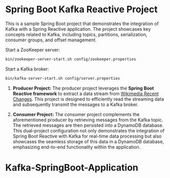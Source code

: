 # Spring Boot Kafka Reactive Project

This is a sample Spring Boot project that demonstrates the integration of Kafka with a Spring Reactive application. The project showcases key concepts related to Kafka, including topics, partitions, serialization, consumer groups, and offset management.

Start a ZooKeeper server:
```bash
bin/zookeeper-server-start.sh config/zookeeper.properties
```

Start a Kafka broker:
```bash
bin/kafka-server-start.sh config/server.properties
```

1. **Producer Project:**
   The producer project leverages the **Spring Boot Reactive framework** to extract a data stream from [Wikimedia Recent Changes](https://stream.wikimedia.org/v2/stream/recentchange). This project is designed to efficiently read the streaming data and subsequently transmit the messages to a Kafka broker.

2. **Consumer Project:**
   The consumer project complements the aforementioned producer by retrieving messages from the Kafka topic. The retrieved messages are then persisted into a DynamoDB database. This dual-project configuration not only demonstrates the integration of Spring Boot Reactive with Kafka for real-time data processing but also showcases the seamless storage of this data in a DynamoDB database, emphasizing end-to-end functionality within the application.

# Kafka-SpringBoot-Application
